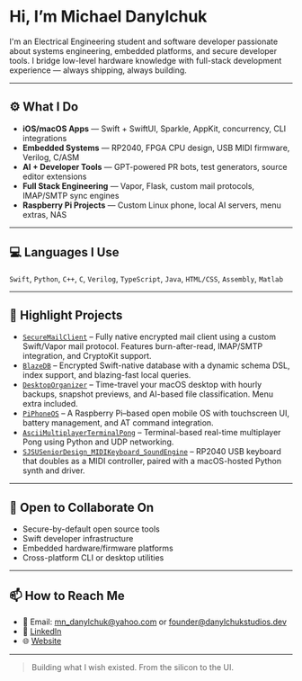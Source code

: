 # Hi, I’m Michael Danylchuk

I'm an Electrical Engineering student and software developer passionate about systems engineering, embedded platforms, and secure developer tools. I bridge low-level hardware knowledge with full-stack development experience — always shipping, always building.

---

## ⚙️ What I Do

- **iOS/macOS Apps** — Swift + SwiftUI, Sparkle, AppKit, concurrency, CLI integrations
- **Embedded Systems** — RP2040, FPGA CPU design, USB MIDI firmware, Verilog, C/ASM
- **AI + Developer Tools** — GPT-powered PR bots, test generators, source editor extensions
- **Full Stack Engineering** — Vapor, Flask, custom mail protocols, IMAP/SMTP sync engines
- **Raspberry Pi Projects** — Custom Linux phone, local AI servers, menu extras, NAS

---

## 💻 Languages I Use

`Swift`, `Python`, `C++`, `C`, `Verilog`, `TypeScript`, `Java`, `HTML/CSS`, `Assembly`, `Matlab`

---

## 🚀 Highlight Projects

- [`SecureMailClient`](https://github.com/yourusername/SecureMailClient) – Fully native encrypted mail client using a custom Swift/Vapor mail protocol. Features burn-after-read, IMAP/SMTP integration, and CryptoKit support.
- [`BlazeDB`](https://github.com/yourusername/BlazeDB) – Encrypted Swift-native database with a dynamic schema DSL, index support, and blazing-fast local queries.
- [`DesktopOrganizer`](https://github.com/yourusername/DesktopOrganizer) – Time-travel your macOS desktop with hourly backups, snapshot previews, and AI-based file classification. Menu extra included.
- [`PiPhoneOS`](https://github.com/yourusername/PiPhoneOS) – A Raspberry Pi–based open mobile OS with touchscreen UI, battery management, and AT command integration.
- [`AsciiMultiplayerTerminalPong`](https://github.com/yourusername/ASCIIMultiplayerTerminalPong) – Terminal-based real-time multiplayer Pong using Python and UDP networking.
- [`SJSUSeniorDesign_MIDIKeyboard_SoundEngine`](https://github.com/yourusername/SJSUSeniorDesign_MIDIKeyboard_SoundEngine) – RP2040 USB keyboard that doubles as a MIDI controller, paired with a macOS-hosted Python synth and driver.

---

## 🧠 Open to Collaborate On

- Secure-by-default open source tools
- Swift developer infrastructure
- Embedded hardware/firmware platforms
- Cross-platform CLI or desktop utilities

---

## 📫 How to Reach Me

- 📧 Email: [mn_danylchuk@yahoo.com](mailto:mn_danylchuk@yahoo.com) or [founder@danylchukstudios.dev](mailto:founder@danylchukstudios.dev)
- 🔗 [LinkedIn](https://linkedin.com/in/michaeldanylchuk)
- 🌐 [Website](https://danylchukstudios.dev)

---

> Building what I wish existed. From the silicon to the UI.


